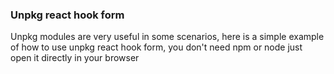 ### Unpkg react hook form

Unpkg modules are very useful in some scenarios, here is a simple example of how to use unpkg react hook form,
you don't need npm or node just open it directly in your browser

